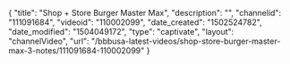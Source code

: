 {
    "title": "Shop + Store Burger Master Max",
    "description": "",
    "channelid": "111091684",
    "videoid": "110002099",
    "date_created": "1502524782",
    "date_modified": "1504049172",
    "type": "captivate",
    "layout": "channelVideo",
    "url": "\/bbbusa-latest-videos\/shop-store-burger-master-max-3-notes\/111091684-110002099"
}